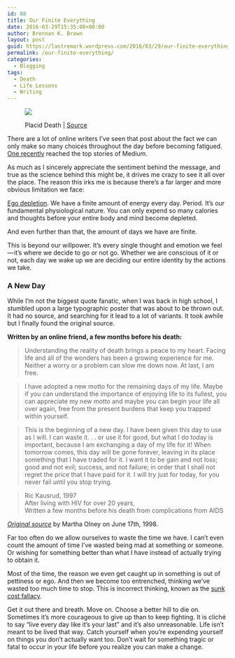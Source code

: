```yaml
---
id: 88
title: Our Finite Everything
date: 2016-03-29T15:35:08+00:00
author: Brennan K. Brown
layout: post
guid: https://lastremark.wordpress.com/2016/03/29/our-finite-everything/
permalink: /our-finite-everything/
categories:
  - Blogging
tags:
  - Death
  - Life Lessons
  - Writing
---
```


<figure class="wp-caption"> 

<img data-width="2667" data-height="2000" src="https://cdn-images-1.medium.com/max/2560/1*xKkxVF0e7Ic7To4T0fcHWQ.jpeg" /> <figcaption class="wp-caption-text">Placid Death | <a href="http://We%20have%20a%20finite%20amount%20of%20energy%20every%20day.%20It%E2%80%99s%20our%20fundamental%20physiological%20nature.%20You%20can%20only%20expend%20so%20many%20calories%20and%20thoughts%20before%20your%20entire%20body%20and%20mind%20is%20depleted." target="_blank" rel="noopener noreferrer">Source</a></figcaption></figure> 

<span>T</span>here are a lot of online writers I’ve seen that post about the fact we can only make so many choices throughout the day before becoming fatigued. <a href="https://medium.com/life-learning/how-to-make-better-decisions-why-zuckerberg-and-obama-wear-the-same-outfit-daily-1b08366b76cd#.i4inqd54a" target="_blank" rel="noopener noreferrer">One recently</a> reached the top stories of Medium.

As much as I sincerely appreciate the sentiment behind the message, and true as the science behind this might be, it drives me crazy to see it all over the place. The reason this irks me is because there’s a far larger and more obvious limitation we face:

<a href="https://en.wikipedia.org/wiki/Ego_depletion" target="_blank" rel="noopener noreferrer">Ego depletion</a>. We have a finite amount of energy every day. Period. It’s our fundamental physiological nature. You can only expend so many calories and thoughts before your entire body and mind become depleted.

And even further than that, the amount of days we have are finite.

This is beyond our willpower. It’s every single thought and emotion we feel — it’s where we decide to go or not go. Whether we are conscious of it or not, each day we wake up we are deciding our entire identity by the actions we take.



### A New Day

While I’m not the biggest quote fanatic, when I was back in high school, I stumbled upon a large typographic poster that was about to be thrown out. It had no source, and searching for it lead to a lot of variants. It took awhile but I finally found the original source.



<b>Written by an online friend, a few months before his death:</b>

> Understanding the reality of death brings a peace to my heart. Facing life and all of the wonders has been a growing experience for me. Neither a worry or a problem can slow me down now. At last, I am free.

> I have adopted a new motto for the remaining days of my life. Maybe if you can understand the importance of enjoying life to its fullest, you can appreciate my new motto and maybe you can begin your life all over again, free from the present burdens that keep you trapped within yourself.

> This is the beginning of a new day. I have been given this day to use as I will. I can waste it. . . or use it for good, but what I do today is important, because I am exchanging a day of my life for it! When tomorrow comes, this day will be gone forever, leaving in its place something that I have traded for it. I want it to be gain and not loss; good and not evil; success, and not failure; in order that I shall not regret the price that I have paid for it. I will try just for today, for you never fail until you stop trying.

> Ric Kausrud, 1997   
> After living with HIV for over 20 years,   
> Written a few months before his death from complications from AIDS

<a href="http://eml.berkeley.edu/~olney/words/ric.html" target="_blank" rel="noopener noreferrer"><em>Original source</em></a> by Martha Olney on June 17th, 1998.



<span>F</span>ar too often do we allow ourselves to waste the time we have. I can’t even count the amount of time I’ve wasted being mad at something or someone. Or wishing for something better than what I have instead of actually trying to obtain it.

Most of the time, the reason we even get caught up in something is out of pettiness or ego. And then we become too entrenched, thinking we’ve wasted too much time to stop. This is incorrect thinking, known as the <a href="http://youarenotsosmart.com/2011/03/25/the-sunk-cost-fallacy/" target="_blank" rel="noopener noreferrer">sunk cost fallacy</a>.

Get it out there and breath. Move on. Choose a better hill to die on. Sometimes it’s more courageous to give up than to keep fighting. It is cliché to say “live every day like it’s your last” and it’s also unreasonable. Life isn’t meant to be lived that way. Catch yourself when you’re expending yourself on things you don’t actually want too. Don’t wait for something tragic or fatal to occur in your life before you realize you can make a change.